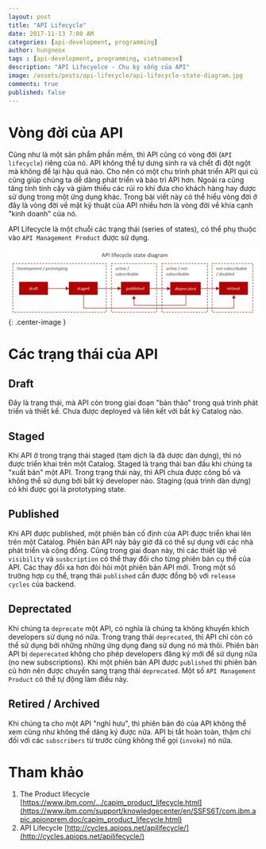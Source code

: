 ```yaml
---
layout: post
title: "API Lifecycle"
date: 2017-11-13 7:00 AM
categories: [api-development, programming]
author: hungneox
tags : [api-development, programming, vietnamese]
description: "API Lifecyelce - Chu kỳ sống của API"
image: /assets/posts/api-lifecycle/api-lifecycle-state-diagram.jpg
comments: true
published: false
---
```


# Vòng đời của API

Cũng như là một sản phẩm phần mềm, thì API cũng có vòng đời (`API lifecycle`) riêng của nó. API không thể tự dưng sinh ra và chết đi đột ngột mà không để lại hậu quả nào. Cho nên có một chu trình phát triển API qui củ cũng giúp chúng ta dễ dàng phát triển và bảo trì API hơn. Ngoài ra cũng tăng tính tính cậy và giảm thiểu các rủi ro khi đưa cho khách hàng hay được sử dụng trong một ứng dụng khác. Trong bài viết này có thể hiểu vòng đời ở đây là vòng đời về mặt kỹ thuật của API nhiều hơn là vòng đời về khía cạnh "kinh doanh" của nó.

API Lifecycle là một chuỗi các trạng thái (series of states), có thể phụ thuộc vào `API Management Product` được sử dụng.

!["API lifecycle diagram"](/assets/posts/api-lifecycle/api-lifecycle-state-diagram.jpg){: .center-image }

# Các trạng thái của API

## Draft
Đây là trạng thái, mà API còn trong giai đoạn "bản thảo" trong quá trình phát triển và thiết kế. Chưa được deployed và liên kết với bất kỳ Catalog nào.

## Staged

Khi API ở trong trạng thái staged (tạm dịch là đã dược dàn dựng), thì nó được triển khai trên một Catalog. Staged là trạng thái ban đầu khi chúng ta "xuất bản" một API. Trong trạng thái này, thì API chưa được công bố và không thể sử dụng bởi bất kỳ developer nào. Staging (quá trình dàn dựng) có khi được gọi là prototyping state.

## Published

Khi API được published, một phiên bản cố định của API được triển khai lên trên một Catalog. Phiên bản API này bây giờ đã có thể sự dụng với các nhà phát triển và cộng đồng. Cũng trong giai đoạn này, thì các thiết lập về `visibility` và `susbcription` có thể thay đổi cho từng phiên bản cụ thể của API. Các thay đổi xa hơn đòi hỏi một phiên bản API mới. Trong một số trường hợp cụ thể, trạng thái `published` cần được đồng bộ với `release cycles` của backend.

## Deprectated

Khi chúng ta `deprecate` một API, có nghĩa là chúng ta không khuyến khích developers sử dụng nó nữa. Trong trạng thái `deprecated`, thì API chỉ còn có thể sử dụng bởi những những ứng dụng đang sử dụng nó mà thôi. Phiên bản API bị `deperecated` không cho phép developers đăng ký mới để sử dụng nữa (no new subscriptions). Khi một phiên bản API được `published` thì phiên bản cũ hơn nên được chuyển sang trạng thái `deprecated`. Một số `API Management Product` có thể tự động làm điều này.

## Retired / Archived

Khi chúng ta cho một API "nghỉ hưu", thì phiên bản đó của API không thể xem cũng như không thể dăng ký được nữa. API bị tắt hoàn toàn, thậm chí đối với các `subscribers` từ trước cũng không thể gọi (`invoke`) nó nữa.

# Tham khảo 

1. The Product lifecycle [https://www.ibm.com/.../capim_product_lifecycle.html](https://www.ibm.com/support/knowledgecenter/en/SSFS6T/com.ibm.apic.apionprem.doc/capim_product_lifecycle.html)
2. API Lifecycle [http://cycles.apiops.net/apilifecycle/](http://cycles.apiops.net/apilifecycle/)